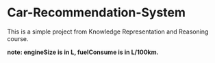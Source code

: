 # Car-Recommendation-System

This is a simple project from Knowledge Representation and Reasoning course.

**note: engineSize is in L, fuelConsume is in L/100km.**
